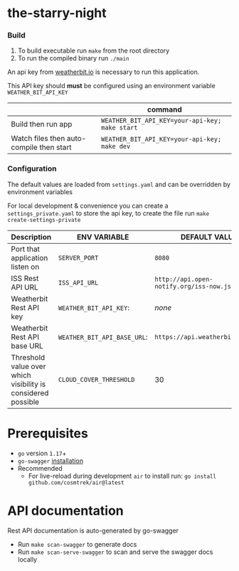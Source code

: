 # the-starry-night

### Build

1. To build executable run `make` from the root directory
1. To run the compiled binary run `./main`

An api key from [weatherbit.io](https://www.weatherbit.io/api) is necessary to run this application.

This API key should **must** be configured using an environment variable `WEATHER_BIT_API_KEY`

|                                          | command                                        |
| ---------------------------------------- | ---------------------------------------------- |
| Build then run app                       | `WEATHER_BIT_API_KEY=your-api-key; make start` |
| Watch files then auto-compile then start | `WEATHER_BIT_API_KEY=your-api-key; make dev`   |

### Configuration

The default values are loaded from `settings.yaml` and can be overridden by environment variables

For local development & convenience you can create a `settings_private.yaml` to store the api key,
to create the file run `make create-settings-private`

| Description                                                  | ENV VARIABLE                | DEFAULT VALUE                             | Required |
| ------------------------------------------------------------ | --------------------------- | ----------------------------------------- | -------- |
| Port that application listen on                              | `SERVER_PORT`               | `8080`                                    |          |
| ISS Rest API URL                                             | `ISS_API_URL`               | `http://api.open-notify.org/iss-now.json` |          |
| Weatherbit Rest API key                                      | `WEATHER_BIT_API_KEY`:      | _none_                                    | yes      |
| Weatherbit Rest API base URL                                 | `WEATHER_BIT_API_BASE_URL`: | `https://api.weatherbit.io/v2.0`          |          |
| Threshold value over which visibility is considered possible | `CLOUD_COVER_THRESHOLD`     | 30                                        |          |

# Prerequisites

- `go` version `1.17`+
- `go-swagger` [installation](https://goswagger.io/install.html)
- Recommended
  - For live-reload during development `air` to install run: `go install github.com/cosmtrek/air@latest`

# API documentation

Rest API documentation is auto-generated by go-swagger

- Run `make scan-swagger` to generate docs
- Run `make scan-serve-swagger` to scan and serve the swagger docs locally
